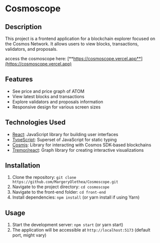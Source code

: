 # Cosmoscope 

## Description

This project is a frontend application for a blockchain explorer focused on the Cosmos Network. It allows users to view blocks, transactions, validators, and proposals.

access the cosmoscope here: [**https://cosmoscope.vercel.app**](https://cosmoscope.vercel.app)

## Features

- See price and price graph of ATOM
- View latest blocks and transactions
- Explore validators and proposals information
- Responsive design for various screen sizes

## Technologies Used

- [React](https://react.dev/): JavaScript library for building user interfaces
- [TypeScript](https://www.typescriptlang.org/): Superset of JavaScript for static typing
- [Cosmjs](https://github.com/cosmos/cosmjs): Library for interacting with Cosmos SDK-based blockchains 
- [Tremor/react](https://github.com/tremorlabs/tremor): Graph library for creating interactive visualizations

## Installation

1. Clone the repository: `git clone https://github.com/MargeryOlethea/Cosmoscope.git`
2. Navigate to the project directory: `cd cosmoscope`
3. Navigate to the front-end folder: `cd front-end`
4. Install dependencies: `npm install` (or yarn install if using Yarn)

## Usage

1. Start the development server: `npm start` (or yarn start)
2. The application will be accessible at `http://localhost:5173` (default port, might vary)



